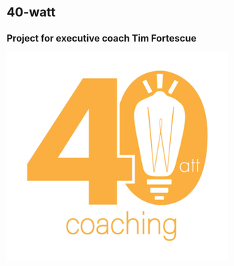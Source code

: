 # 40-watt
## Project for executive coach Tim Fortescue

![alt text](./img/40-Watt-small-For-Web-Color.jpg)






